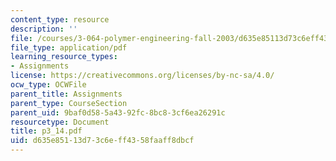 ```yaml
---
content_type: resource
description: ''
file: /courses/3-064-polymer-engineering-fall-2003/d635e85113d73c6eff4358faaff8dbcf_p3_14.pdf
file_type: application/pdf
learning_resource_types:
- Assignments
license: https://creativecommons.org/licenses/by-nc-sa/4.0/
ocw_type: OCWFile
parent_title: Assignments
parent_type: CourseSection
parent_uid: 9baf0d58-5a43-92fc-8bc8-3cf6ea26291c
resourcetype: Document
title: p3_14.pdf
uid: d635e851-13d7-3c6e-ff43-58faaff8dbcf
---
```

